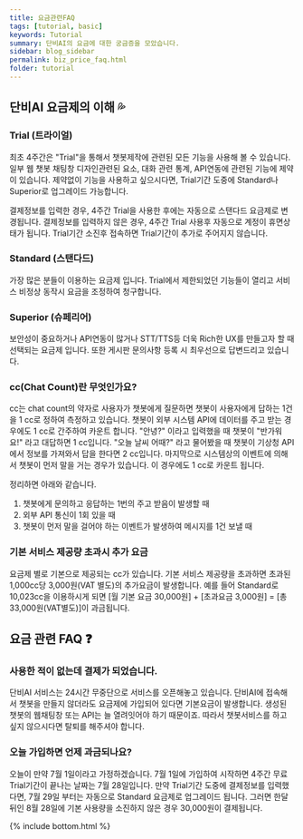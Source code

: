 ```yaml
---
title: 요금관련FAQ
tags: [tutorial, basic]
keywords: Tutorial
summary: 단비AI의 요금에 대한 궁금증을 모았습니다.
sidebar: blog_sidebar
permalink: biz_price_faq.html
folder: tutorial
---
```


## 단비AI 요금제의 이해 💦

### Trial (트라이얼)
최초 4주간은 "Trial"을 통해서 챗봇제작에 관련된 모든 기능을 사용해 볼 수 있습니다.
일부 웹 챗봇 채팅창 디자인관련된 요소, 대화 관련 통계, API연동에 관련된 기능에 제약이 있습니다.
제약없이 기능을 사용하고 싶으시다면, Trial기간 도중에 Standard나 Superior로 업그레이드 가능합니다.

결제정보를 입력한 경우, 4주간 Trial을 사용한 후에는 자동으로 스탠다드 요금제로 변경됩니다.
결제정보를 입력하지 않은 경우, 4주간 Trial 사용후 자동으로 계정이 휴면상태가 됩니다. Trial기간 소진후 접속하면 Trial기간이 추가로 주어지지 않습니다. 

### Standard (스탠다드)
가장 많은 분들이 이용하는 요금제 입니다. Trial에서 제한되었던 기능들이 열리고 서비스 비정상 동작시 요금을 조정하여 청구합니다.

### Superior (슈페리어)
보안성이 중요하거나 API연동이 많거나 STT/TTS등 더욱 Rich한 UX를 만들고자 할 때 선택되는 요금제 입니다.
또한 게시판 문의사항 등록 시 최우선으로 답변드리고 있습니다. 

### cc(Chat Count)란 무엇인가요?
cc는 chat count의 약자로 사용자가 챗봇에게 질문하면 챗봇이 사용자에게 답하는 1건을 1 cc로 정하여 측정하고 있습니다. 챗봇이 외부 시스템 API에 데이터를 주고 받는 경우에도 1 cc로 간주하여 카운트 합니다. "안녕?" 이라고 입력했을 때 챗봇이 "반가워요!" 라고 대답하면 1 cc입니다. "오늘 날씨 어때?" 라고 물어봤을 때 챗봇이 기상청 API에서 정보를 가져와서 답을 한다면 2 cc입니다. 
마지막으로 시스템상의 이벤트에 의해서 챗봇이 먼저 말을 거는 경우가 있습니다. 이 경우에도 1 cc로 카운트 됩니다.

정리하면 아래와 같습니다.
1) 챗봇에게 문의하고 응답하는 1번의 주고 받음이 발생할 때
2) 외부 API 통신이 1회 있을 때
3) 챗봇이 먼저 말을 걸어야 하는 이벤트가 발생하여 메시지를 1건 보낼 때

### 기본 서비스 제공량 초과시 추가 요금
요금제 별로 기본으로 제공되는 cc가 있습니다. 기본 서비스 제공량을 초과하면 초과된 1,000cc당 3,000원(VAT 별도)의 추가요금이 발생합니다.
예를 들어 Standard로 10,023cc을 이용하시게 되면 [월 기본 요금 30,000원] + [초과요금 3,000원] = [총 33,000원(VAT별도)]이 과금됩니다.


## 요금 관련 FAQ ❓

### 사용한 적이 없는데 결제가 되었습니다.
단비AI 서비스는 24시간 무중단으로 서비스를 오픈해놓고 있습니다. 단비AI에 접속해서 챗봇을 만들지 않더라도 요금제에 가입되어 있다면 기본요금이 발생합니다. 생성된 챗봇의 웹채팅창 또는 API는 늘 열려잇어야 하기 때문이죠. 따라서 챗봇서비스를 하고 싶지 않으시다면 탈퇴를 해주셔야 합니다. 

### 오늘 가입하면 언제 과금되나요?
오늘이 만약 7월 1일이라고 가정하겠습니다. 7월 1일에 가입하여 시작하면 4주간 무료 Trial기간이 끝나는 날짜는 7월 28일입니다. 만약 Trial기간 도중에 결제정보를 입력했다면, 7월 29일 부터는 자동으로 Standard 요금제로 업그레이드 됩니다. 그러면 한달 뒤인 8월 28일에 기본 사용량을 소진하지 않은 경우 30,000원이 결제됩니다.


{% include bottom.html %}